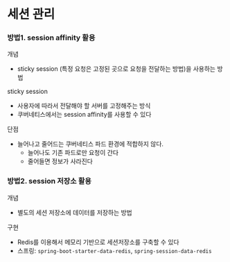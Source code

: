 # 세션 관리
### 방법1. session affinity 활용
개념
- sticky session (특정 요청은 고정된 곳으로 요청을 전달하는 방법)을 사용하는 방법

sticky session
- 사용자에 따라서 전달해야 할 서버를 고정해주는 방식
- 쿠버네티스에서는 session affinity를 사용할 수 있다

단점
- 늘어나고 줄어드는 쿠버네티스 파드 환경에 적합하지 않다. 
   - 늘어나도 기존 파드로만 요청이 간다
   - 줄어들면 정보가 사라진다

### 방법2. session 저장소 활용
개념
- 별도의 세션 저장소에 데이터를 저장하는 방법

구현
- Redis를 이용해서 메모리 기반으로 세션저장소를 구축할 수 있다
- 스프링: `spring-boot-starter-data-redis`, `spring-session-data-redis`